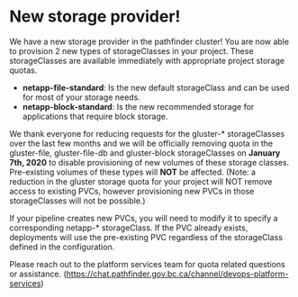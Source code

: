 # New storage provider!

We have a new storage provider in the pathfinder cluster!  You are now able to provision 2 new types of storageClasses in your project.  These storageClasses are available immediately with appropriate project storage quotas.

- **netapp-file-standard**: Is the new default storageClass and can be used for most of your storage needs.
- **netapp-block-standard**: Is the new recommended storage for applications that require block storage.

We thank everyone for reducing requests for the gluster-* storageClasses over the last few months and we will be officially removing quota in the gluster-file, gluster-file-db and gluster-block storageClasses on **January 7th, 2020** to disable provisioning of new volumes of these storage classes.  Pre-existing volumes of these types will **NOT** be affected.  (Note: a reduction in the gluster storage quota for your project will NOT remove access to existing PVCs, however provisioning new PVCs in those storageClasses will not be possible.)

If your pipeline creates new PVCs, you will need to modify it to specify a corresponding netapp-* storageClass.  If the PVC already exists, deployments will use the pre-existing PVC regardless of the storageClass defined in the configuration.

Please reach out to the platform services team for quota related questions or assistance.  (https://chat.pathfinder.gov.bc.ca/channel/devops-platform-services)
